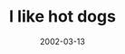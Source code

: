 ---
layout: base.njk
title : 'I like hot dogs' 
view_title : 'I like hot dogs' 
year : '2002' 
date : '2002-03-13' 
img_file : '/drawing/ilikehotdogs.png' 
html_file : 'ilikehotdogs' 
next_html : 'strangeinbrain.html' 
year_order : '46' 
permalink : "title/{{html_file}}.html"
---